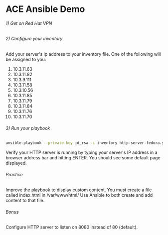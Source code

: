 # ACE Ansible Demo

###### 1) Get on Red Hat VPN

###### 2) Configure your inventory

Add your server's ip address to your inventory file.  One of the following will be assigned to you:

1.	10.3.11.63
2.	10.3.11.82
3.	10.3.9.111
4.	10.3.11.58
5.	10.3.10.56
6.	10.3.11.85
7.	10.3.11.79
8.	10.3.11.84
9.	10.3.11.76
10.	10.3.11.70

###### 3) Run your playbook

```sh
ansible-playbook --private-key id_rsa -i inventory http-server-fedora.yml
```

Verify your HTTP server is running by typing your server's IP address in a browser address bar and hitting ENTER.
You should see some default page displayed.

###### Practice 

Improve the playbook to display custom content.  You must create a file called index.html in /var/www/html/  Use Ansible to both create and add content to that file.

###### Bonus

Configure HTTP server to listen on 8080 instead of 80 (default). 

